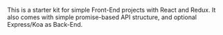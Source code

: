 This is a starter kit for simple Front-End projects with React and Redux. It also comes with simple promise-based API structure, and optional Express/Koa as Back-End.